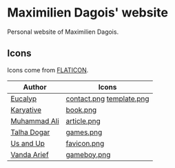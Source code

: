 # Maximilien Dagois' website

Personal website of Maximilien Dagois.

## Icons

Icons come from [FLATICON](https://www.flaticon.com/).

| Author | Icons |
|--------|-------|
| [Eucalyp](https://www.flaticon.com/authors/eucalyp) | [contact.png](images/contact.png) [template.png](images/template.png) |
| [Karyative](https://www.flaticon.com/authors/karyative) | [book.png](images/book.png) |
| [Muhammad Ali](https://www.flaticon.com/authors/muhammad-ali) | [article.png](images/article.png) |
| [Talha Dogar](https://www.flaticon.com/authors/talha-dogar) | [games.png](images/games.png) |
| [Us and Up](https://www.flaticon.com/authors/us-and-up) | [favicon.png](favicon.png) |
| [Vanda Arief](https://www.flaticon.com/authors/vanda-arief) | [gameboy.png](images/gameboy.png) |

